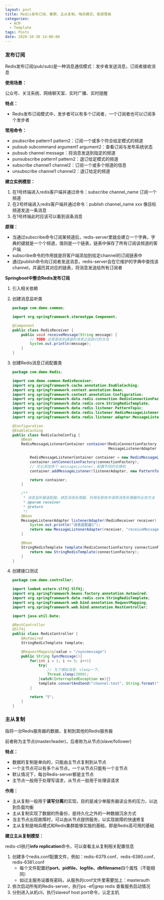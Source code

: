 ```yaml
---
layout: post
title: Redis发布订阅、集群、主从复制、哨兵模式、穿透雪崩
categories:
  - ACM
  - Template
tags: Posts
date: 2020-10-30 14:00:00
---
```


### 发布订阅

Redis发布订阅(pub/sub)是一种消息通信模式：发步者发送消息，订阅者接收消息

**使用场景：**

公众号、关注系统、网络聊天室、实时广播、实时提醒

**特点：**

- Redis发布订阅模式中，发步者可以有多个订阅者，一个订阅者也可以订阅多个发步者

**常用命令：**

- psubscribe pattern1 pattern2：订阅一个或多个符合给定模式的频道
- pubsub subcommand argument1 argument2：查看订阅与发布系统状态
- pubsub channel message：将消息发送到指定的频道
- punsubscribe pattern1 pattern2：退订给定模式的频道
- subscribe channel1 channel2：订阅一个或多个频道的信息
- unsubscribe channel1 channel2：退订给定的频道

**建立实例模型：**

1. 在1号终端进入redis客户端并通过命令：subscribe channel_name 订阅一个频道
2. 在2号终端进入redis客户端并通过命令：publish channel_name xxx 像目标频道发送一条消息
3. 在1号终端此时应该可以看到该条消息

**原理：**

- 当通过subscribe命令订阅某频道后，redis-server里就会建立一个字典，字典的键就是一个个频道，值则是一个链表，链表中保存了所有订阅该频道的客户端
- subscribe命令的作用就是将客户端添加到给定channel的订阅链表中
- 通过publish命令向订阅者发送消息，redis-server会在它维护的字典中查找该channel，并遍历其对应的链表，将消息发送给所有订阅者

**Springboot中整合Redis发布订阅**

1. 引入相关依赖

2. 创建消息监听类

   ```java
   package com.demo.common;
   
   import org.springframework.stereotype.Component;
   
   @Component
   public class RedisReceiver {
       public void receiveMessage(String message) {
           // TODO 这里是收到通道的消息之后执行的方法
           System.out.println(message);
       }
   }
   ```

3. 创建Redis消息订阅配置类

   ```java
   package com.demo.Redis;
   
   import com.demo.common.RedisReceiver;
   import org.springframework.cache.annotation.EnableCaching;
   import org.springframework.context.annotation.Bean;
   import org.springframework.context.annotation.Configuration;
   import org.springframework.data.redis.connection.RedisConnectionFactory;
   import org.springframework.data.redis.core.StringRedisTemplate;
   import org.springframework.data.redis.listener.PatternTopic;
   import org.springframework.data.redis.listener.RedisMessageListenerContainer;
   import org.springframework.data.redis.listener.adapter.MessageListenerAdapter;
   
   @Configuration
   @EnableCaching
   public class RedisCacheConfig {
       @Bean
       RedisMessageListenerContainer container(RedisConnectionFactory connectionFactory,
                                               MessageListenerAdapter listenerAdapter) {
   
           RedisMessageListenerContainer container = new RedisMessageListenerContainer();
           container.setConnectionFactory(connectionFactory);
           // 可以添加多个 messageListener，配置不同的交换机
           container.addMessageListener(listenerAdapter, new PatternTopic("channel:test"));
   
           return container;
       }
   
       /**
        * 消息监听器适配器，绑定消息处理器，利用反射技术调用消息处理器的业务方法
        * @param receiver
        * @return
        */
       @Bean
       MessageListenerAdapter listenerAdapter(RedisReceiver receiver) {
           System.out.println("消息适配器1");
           return new MessageListenerAdapter(receiver, "receiveMessage");
       }
   
       @Bean
       StringRedisTemplate template(RedisConnectionFactory connectionFactory) {
           return new StringRedisTemplate(connectionFactory);
       }
   }
   ```

4. 创建接口测试

   ```java
   package com.demo.controller;
   
   import lombok.extern.slf4j.Slf4j;
   import org.springframework.beans.factory.annotation.Autowired;
   import org.springframework.data.redis.core.StringRedisTemplate;
   import org.springframework.web.bind.annotation.RequestMapping;
   import org.springframework.web.bind.annotation.RestController;
   
   import java.util.Date;
   
   @RestController
   @Slf4j
   public class RedisController {
       @Autowired
       StringRedisTemplate template;
   
       @RequestMapping(value = "/syncmessage")
       public String SyncMessage(){
           for(int i = 1; i <= 5; i++){
               try{
                   // 为了模拟消息，sleep一下。
                   Thread.sleep(2000);
               }catch(InterruptedException ex){}
               template.convertAndSend("channel:test", String.format("我是消息{%d}号: %tT", i, new Date()));
           }
   
           return "5";
       }
   }
   ```

   

### 主从复制

指将一台Redis服务器的数据，复制到其他的Redis服务器

前者称为主节点(master/leader)，后者称为从节点(slave/follower)

**特点：**

- 数据的复制是单向的，只能由主节点复制到从节点
- 一个主节点可以有多个从节点，一个从节点只能有一个主节点
- 默认情况下，每台Redis-server都是主节点
- 主节点一般用于处理写请求，从节点一般用于处理读请求

**作用：**

- 主从复制一般用于**读写分离**的实现，目的是减少单服务器读业务的压力，以达到负载均衡
- 主从复制实现了数据的热备份，是持久化之外的一种数据沉余方式
- 当主节点出现故障时，可以由从节点提供服务，以实现故障的快速修复
- 主从复制是哨兵模式和Redis集群能够实施的基础，即是Redis高可用的基础

**建立主从复制模型：**

redis-cli执行**info replication**命令，可以查看主从复制相关配置信息

1. 创建多个redis.conf配置文件，例如：redis-6379.conf、redis-6380.conf、redis-6381.conf
   - 每个文件配置好**port、pidfile、logfile、dbfilename**四个属性（不能相同）
   - 如过主服务设置有密码，从服务的conf文件里需要加上：masterauth <password>
2. 依次启动所有的Redis-server，执行ps -ef|grep redis 查看服务启动情况
3. 分别进入从机cli，执行slaveof host port命令，认定主机